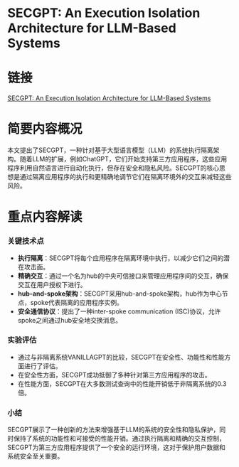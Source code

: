 # SECGPT: An Execution Isolation Architecture for LLM-Based Systems


# 链接
[SECGPT: An Execution Isolation Architecture for LLM-Based Systems](https://arxiv.org/pdf/2403.04960)

# 简要内容概况
本文提出了SECGPT，一种针对基于大型语言模型（LLM）的系统执行隔离架构。随着LLM的扩展，例如ChatGPT，它们开始支持第三方应用程序，这些应用程序利用自然语言进行自动化执行，但存在安全和隐私风险。SECGPT的核心思想是通过隔离应用程序的执行和更精确地调节它们在隔离环境外的交互来减轻这些风险。

# 重点内容解读
### 关键技术点
- **执行隔离**：SECGPT将每个应用程序在隔离环境中执行，以减少它们之间的潜在攻击面。
- **精确交互**：通过一个名为hub的中央可信接口来管理应用程序间的交互，确保交互在用户授权下进行。
- **hub-and-spoke架构**：SECGPT采用hub-and-spoke架构，hub作为中心节点，spoke代表隔离的应用程序实例。
- **安全通信协议**：提出了一种inter-spoke communication (ISC)协议，允许spoke之间通过hub安全地交换消息。

### 实验评估
- 通过与非隔离系统VANILLAGPT的比较，SECGPT在安全性、功能性和性能方面进行了评估。
- 在安全性方面，SECGPT成功抵御了多种针对第三方应用程序的攻击。
- 在性能方面，SECGPT在大多数测试查询中的性能开销低于非隔离系统的0.3倍。

### 小结
SECGPT展示了一种创新的方法来增强基于LLM的系统的安全性和隐私保护，同时保持了系统的功能性和可接受的性能开销。通过执行隔离和精确的交互控制，SECGPT为第三方应用程序提供了一个安全的运行环境，这对于保护用户数据和系统安全至关重要。